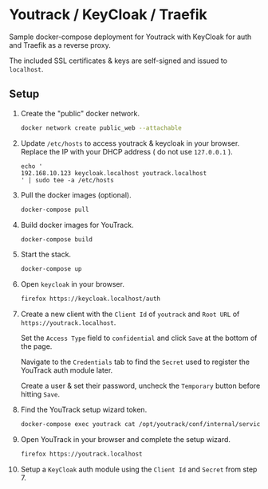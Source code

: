 
# Youtrack / KeyCloak / Traefik

Sample docker-compose deployment for Youtrack with KeyCloak for auth and Traefik
as a reverse proxy.

The included SSL certificates & keys are self-signed and issued to `localhost`.

## Setup



1. Create the "public" docker network.


   ```bash
   docker network create public_web --attachable
   ```

2. Update `/etc/hosts` to access youtrack & keycloak in your browser. Replace
   the IP with your DHCP address ( do not use `127.0.0.1` ).

   ```
   echo '
   192.168.10.123 keycloak.localhost youtrack.localhost
   ' | sudo tee -a /etc/hosts
   ```

3. Pull the docker images (optional).

   ```bash
   docker-compose pull
   ```

4. Build docker images for YouTrack.

   ```bash
   docker-compose build
   ```

5. Start the stack.

   ```bash
   docker-compose up
   ```

6. Open `keycloak` in your browser.

   ```bash
   firefox https://keycloak.localhost/auth
   ```

7. Create a new client with the `Client Id` of `youtrack` and `Root URL` of
   `https://youtrack.localhost`.
   
   Set the `Access Type` field to `confidential` and click `Save` at the bottom of the page.

   Navigate to the `Credentials` tab to find the `Secret` used to register the
   YouTrack auth module later.

   Create a user & set their password, uncheck the `Temporary` button before
   hitting `Save`.

8. Find the YouTrack setup wizard token.

   ```bash
   docker-compose exec youtrack cat /opt/youtrack/conf/internal/services/configurationWizard/wizard_token.tx
   ```

9. Open YouTrack in your browser and complete the setup wizard.

   ```bash
   firefox https://youtrack.localhost
   ```

10. Setup a `KeyCloak` auth module using the `Client Id` and `Secret` from step
    7.
